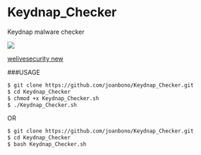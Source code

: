 # Keydnap_Checker
Keydnap malware checker

![](http://www.welivesecurity.com/wp-content/themes/eset/images/logo-la-es.jpg)

<a href="http://www.welivesecurity.com/2016/08/30/osxkeydnap-spreads-via-signed-transmission-application">welivesecurity new</a>

###USAGE

~~~bash
$ git clone https://github.com/joanbono/Keydnap_Checker.git
$ cd Keydnap_Checker
$ chmod +x Keydnap_Checker.sh
$ ./Keydnap_Checker.sh
~~~

OR

~~~bash
$ git clone https://github.com/joanbono/Keydnap_Checker.git
$ cd Keydnap_Checker
$ bash Keydnap_Checker.sh
~~~
